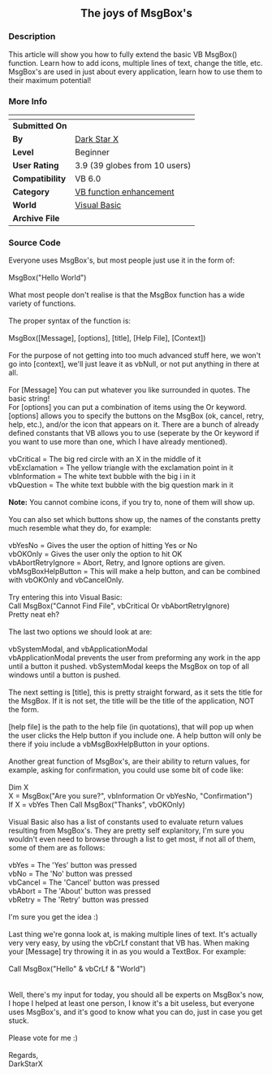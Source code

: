 ﻿<div align="center">

## The joys of MsgBox's


</div>

### Description

This article will show you how to fully extend the basic VB MsgBox() function. Learn how to add icons, multiple lines of text, change the title, etc. MsgBox's are used in just about every application, learn how to use them to their maximum potential!
 
### More Info
 


<span>             |<span>
---                |---
**Submitted On**   |
**By**             |[Dark Star X](https://github.com/Planet-Source-Code/PSCIndex/blob/master/ByAuthor/dark-star-x.md)
**Level**          |Beginner
**User Rating**    |3.9 (39 globes from 10 users)
**Compatibility**  |VB 6\.0
**Category**       |[VB function enhancement](https://github.com/Planet-Source-Code/PSCIndex/blob/master/ByCategory/vb-function-enhancement__1-25.md)
**World**          |[Visual Basic](https://github.com/Planet-Source-Code/PSCIndex/blob/master/ByWorld/visual-basic.md)
**Archive File**   |[](https://github.com/Planet-Source-Code/dark-star-x-the-joys-of-msgbox-s__1-23529/archive/master.zip)





### Source Code

Everyone uses MsgBox's, but most people just use it in the form of:<br><br>
MsgBox("Hello World")<br><br>
What most people don't realise is that the MsgBox function has a wide variety of functions.<br><br>
The proper syntax of the function is:<br><br>
MsgBox([Message], [options], [title], [Help File], [Context])<br><br>
For the purpose of not getting into too much advanced stuff here, we won't go into [context], we'll just leave it as vbNull, or not put anything in there at all.<br><br>
For [Message] You can put whatever you like surrounded in quotes. The basic string!<br>
For [options] you can put a combination of items using the Or keyword. [options] allows you to specify the buttons on the MsgBox (ok, cancel, retry, help, etc.), and/or the icon that appears on it. There are a bunch of already defined constants that VB allows you to use (seperate by the Or keyword if you want to use more than one, which I have already mentioned).<br><br>
vbCritical = The big red circle with an X in the middle of it<br>
vbExclamation = The yellow triangle with the exclamation point in it<br>
vbInformation = The white text bubble with the big i in it<br>
vbQuestion = The white text bubble with the big question mark in it<br><br>
<b>Note:</b> You cannot combine icons, if you try to, none of them will show up.<br><br>
You can also set which buttons show up, the names of the constants pretty much resemble what they do, for example:<br><br>
vbYesNo = Gives the user the option of hitting Yes or No<br>
vbOKOnly = Gives the user only the option to hit OK<br>
vbAbortRetryIgnore = Abort, Retry, and Ignore options are given.<br>
vbMsgBoxHelpButton = This will make a help button, and can be combined with vbOKOnly and vbCancelOnly.<br><br>
Try entering this into Visual Basic:<br>
Call MsgBox("Cannot Find File", vbCritical Or vbAbortRetryIgnore)<br>
Pretty neat eh?<br><br>
The last two options we should look at are:<br><br>
vbSystemModal, and vbApplicationModal<br>
vbApplicationModal prevents the user from preforming any work in the app until a button it pushed. vbSystemModal keeps the MsgBox on top of all windows until a button is pushed.<br><br>
The next setting is [title], this is pretty straight forward, as it sets the title for the MsgBox. If it is not set, the title will be the title of the application, NOT the form.<br><br>
[help file] is the path to the help file (in quotations), that will pop up when the user clicks the Help button if you include one. A help button will only be there if yoiu include a vbMsgBoxHelpButton in your options.<br><br>
Another great function of MsgBox's, are their ability to return values, for example, asking for confirmation, you could use some bit of code like:<br><br>
Dim X<br>
X = MsgBox("Are you sure?", vbInformation Or vbYesNo, "Confirmation")<br>
If X = vbYes Then Call MsgBox("Thanks", vbOKOnly)<br><br>Visual Basic also has a list of constants used to evaluate return values resulting from MsgBox's. They are pretty self explanitory, I'm sure you wouldn't even need to browse through a list to get most, if not all of them, some of them are as follows:<br><br>
vbYes = The 'Yes' button was pressed<br>
vbNo = The 'No' button was pressed<br>
vbCancel = The 'Cancel' button was pressed<br>
vbAbort = The 'About' button was pressed<br>
vbRetry = The 'Retry' button was pressed<br><br>
I'm sure you get the idea :)<br><br>
Last thing we're gonna look at, is making multiple lines of text. It's actually very very easy, by using the vbCrLf constant that VB has. When making your [Message] try throwing it in as you would a TextBox. For example:<br><br>
Call MsgBox("Hello" & vbCrLf & "World")<br><br><br>
Well, there's my input for today, you should all be experts on MsgBox's now, I hope I helped at least one person, I know it's a bit useless, but everyone uses MsgBox's, and it's good to know what you can do, just in case you get stuck.<br><br>
Please vote for me :)<br><br>
Regards,<br>
DarkStarX

